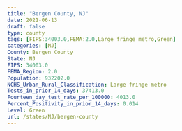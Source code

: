 ```yaml
---
title: "Bergen County, NJ"
date: 2021-06-13
draft: false
type: county
tags: [FIPS:34003.0,FEMA:2.0,Large fringe metro,Green]
categories: [NJ]
County: Bergen County
State: NJ
FIPS: 34003.0
FEMA_Region: 2.0
Population: 932202.0
NCHS_Urban_Rural_Classification: Large fringe metro
Tests_in_prior_14_days: 37413.0
Fourteen_day_test_rate_per_100000: 4013.0
Percent_Positivity_in_prior_14_days: 0.014
Level: Green
url: /states/NJ/bergen-county
---
```




